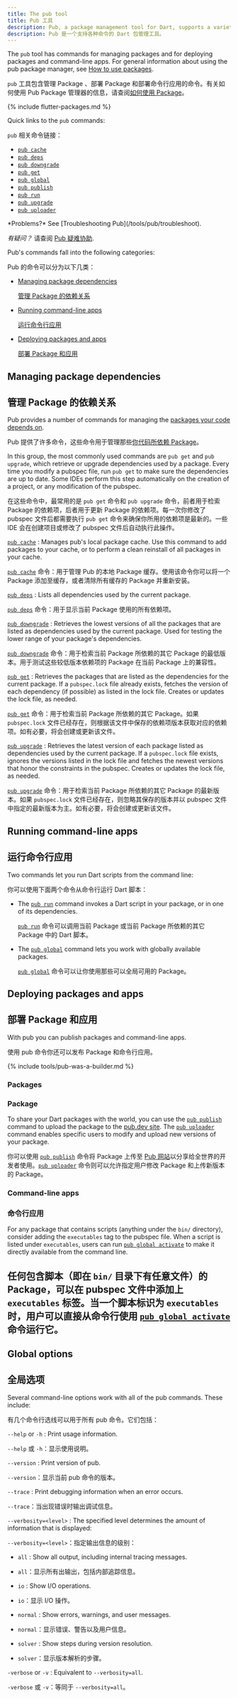 ```yaml
---
title: The pub tool
title: Pub 工具
description: Pub, a package management tool for Dart, supports a variety of commands.
description: Pub 是一个支持各种命令的 Dart 包管理工具。
---
```


The `pub` tool has commands for managing packages
and for deploying packages and command-line apps.
For general information about using the pub package manager, see
[How to use packages](/guides/packages).

`pub` 工具包含管理 Package 、部署 Package 和部署命令行应用的命令。有关如何使用 Pub Package 管理器的信息，请查阅[如何使用 Package](/guides/packages)。

{% include flutter-packages.md %}

Quick links to the `pub` commands:

`pub` 相关命令链接：

* [`pub cache`](/tools/pub/cmd/pub-cache)
* [`pub deps`](/tools/pub/cmd/pub-deps)
* [`pub downgrade`](/tools/pub/cmd/pub-downgrade)
* [`pub get`](/tools/pub/cmd/pub-get)
* [`pub global`](/tools/pub/cmd/pub-global)
* [`pub publish`](/tools/pub/cmd/pub-lish)
* [`pub run`](/tools/pub/cmd/pub-run)
* [`pub upgrade`](/tools/pub/cmd/pub-upgrade)
* [`pub uploader`](/tools/pub/cmd/pub-uploader)

<aside class="alert alert-info" markdown="1">
*Problems?*
See [Troubleshooting Pub](/tools/pub/troubleshoot).

*有疑问？*
请查阅 [Pub 疑难协助](/tools/pub/troubleshoot).
</aside>

Pub's commands fall into the following categories:

Pub 的命令可以分为以下几类：

* [Managing package dependencies](#managing-apps)

  [管理 Package 的依赖关系](#managing-apps)

* [Running command-line apps](#running-command-line-apps)

  [运行命令行应用](#running-command-line-apps)

* [Deploying packages and apps](#deploying-packages-and-apps)

  [部署 Package 和应用](#deploying-packages-and-apps)


<a id="managing-apps"></a>
## Managing package dependencies

## 管理 Package 的依赖关系

Pub provides a number of commands for managing the
[packages your code depends on](/tools/pub/dependencies).

Pub 提供了许多命令，这些命令用于管理那些[你代码所依赖 Package](/tools/pub/dependencies)。

In this group, the most commonly used commands are `pub get` and
`pub upgrade`, which retrieve or upgrade dependencies used by a package.
Every time you modify a pubspec file, run `pub get`
to make sure the dependencies are up to date. Some IDEs
perform this step automatically on the creation of a project,
or any modification of the pubspec.

在这些命令中，最常用的是 `pub get` 命令和 `pub upgrade` 命令，前者用于检索 Package 的依赖项，后者用于更新 Package 的依赖项。每一次你修改了 pubspec 文件后都需要执行 `pub get` 命令来确保你所用的依赖项是最新的。一些 IDE 会在创建项目或修改了 pubspec 文件后自动执行此操作。

[`pub cache`](/tools/pub/cmd/pub-cache)
: Manages pub's local package cache. Use this command to add packages
  to your cache, or to perform a clean reinstall of all packages in
  your cache.

[`pub cache`](/tools/pub/cmd/pub-cache) 命令：用于管理 Pub 的本地 Package 缓存。使用该命令你可以将一个 Package 添加至缓存，或者清除所有缓存的 Package 并重新安装。

[`pub deps`](/tools/pub/cmd/pub-deps)
: Lists all dependencies used by the current package.

[`pub deps`](/tools/pub/cmd/pub-deps) 命令：用于显示当前 Package 使用的所有依赖项。

[`pub downgrade`](/tools/pub/cmd/pub-downgrade)
: Retrieves the lowest versions of all the packages that are
  listed as dependencies used by the current package. Used for testing
  the lower range of your package's dependencies.

[`pub downgrade`](/tools/pub/cmd/pub-downgrade) 命令：用于检索当前 Package 所依赖的其它 Package 的最低版本。用于测试这些较低版本依赖项的 Package 在当前 Package 上的兼容性。

[`pub get`](/tools/pub/cmd/pub-get)
: Retrieves the packages that are listed as the dependencies for
  the current package.
  If a `pubspec.lock` file already exists, fetches the version
  of each dependency (if possible) as listed in the lock file.
  Creates or updates the lock file, as needed.

[`pub get`](/tools/pub/cmd/pub-get) 命令：用于检索当前 Package 所依赖的其它 Package。如果 `pubspec.lock` 文件已经存在，则根据该文件中保存的依赖项版本获取对应的依赖项。如有必要，将会创建或更新该文件。

[`pub upgrade`](/tools/pub/cmd/pub-upgrade)
: Retrieves the latest version of each package listed
  as dependencies used by the current package. If a `pubspec.lock`
  file exists, ignores the versions listed in the lock file and fetches
  the newest versions that honor the constraints in the pubspec.
  Creates or updates the lock file, as needed.

[`pub upgrade`](/tools/pub/cmd/pub-upgrade) 命令：用于检索当前 Package 所依赖的其它 Package 的最新版本。如果 `pubspec.lock` 文件已经存在，则忽略其保存的版本并以 pubspec 文件中指定的最新版本为主。如有必要，将会创建或更新该文件。

## Running command-line apps

## 运行命令行应用

Two commands let you run Dart scripts from the command line:

你可以使用下面两个命令从命令行运行 Dart 脚本：

* The [`pub run`](/tools/pub/cmd/pub-run) command invokes a Dart script in your
  package, or in one of its dependencies.

  [`pub run`](/tools/pub/cmd/pub-run) 命令可以调用当前 Package 或当前 Package 所依赖的其它 Package 中的 Dart 脚本。

* The [`pub global`](/tools/pub/cmd/pub-global) command lets you work with
  globally available packages.

  [`pub global`](/tools/pub/cmd/pub-global) 命令可以让你使用那些可以全局可用的 Package。

## Deploying packages and apps

## 部署 Package 和应用

With pub you can publish packages and command-line apps.

使用 pub 命令你还可以发布 Package 和命令行应用。

{% include tools/pub-was-a-builder.md %}

### Packages

### Package

To share your Dart packages with the world, you can
use the [`pub publish`](/tools/pub/cmd/pub-lish) command to upload the
package to the [pub.dev site]({{site.pub}}). The
[`pub uploader`](/tools/pub/cmd/pub-uploader) command enables specific
users to modify and upload new versions of your package.

你可以使用 [`pub publish`](/tools/pub/cmd/pub-lish) 命令将 Package 上传至 [Pub 网站]({{site.pub}})以分享给全世界的开发者使用。[`pub uploader`](/tools/pub/cmd/pub-uploader) 命令则可以允许指定用户修改 Package 和上传新版本的 Package。

### Command-line apps

### 命令行应用

For any package that contains scripts (anything under the `bin/`
directory), consider adding the `executables` tag to the pubspec file.
When a script is listed under `executables`, users can run
[`pub global activate`](/tools/pub/cmd/pub-global#activating-a-package)
to make it directly available from the command line.

任何包含脚本（即在 `bin/` 目录下有任意文件）的 Package，可以在 pubspec 文件中添加上 `executables` 标签。当一个脚本标识为 `executables` 时，用户可以直接从命令行使用 [`pub global activate`](/tools/pub/cmd/pub-global#activating-a-package) 命令运行它。
---

## Global options

## 全局选项

Several command-line options work with all of the pub commands.
These include:

有几个命令行选线可以用于所有 pub 命令。它们包括：

`--help` or `-h`
: Print usage information.

`--help` 或 `-h`：显示使用说明。

`--version`
: Print version of pub.

`--version`：显示当前 pub 命令的版本。

`--trace`
: Print debugging information when an error occurs.

`--trace`：当出现错误时输出调试信息。

`--verbosity=<level>`
: The specified level determines the amount of information that is displayed:

`--verbosity=<level>`：指定输出信息的级别：

* `all`
: Show all output, including internal tracing messages.

* `all`：显示所有出输出，包括内部追踪信息。

* `io`
: Show I/O operations.

* `io`：显示 I/O 操作。

* `normal`
: Show errors, warnings, and user messages.

* `normal`：显示错误、警告以及用户信息。

* `solver`
: Show steps during version resolution.

* `solver`：显示版本解析的步骤。

`-verbose` or `-v`
: Equivalent to `--verbosity=all`.

`-verbose` 或 `-v`：等同于 `--verbosity=all`。
